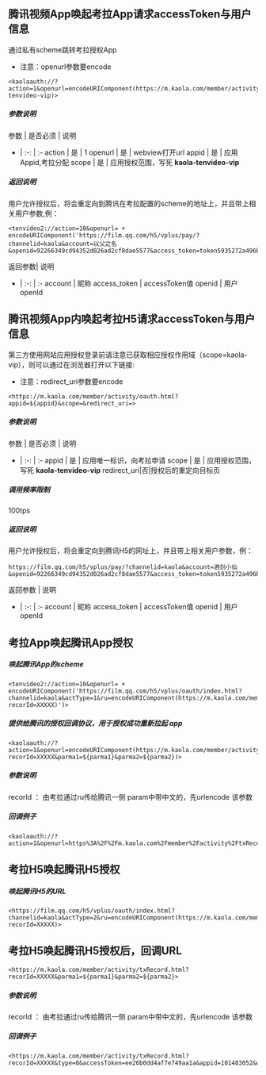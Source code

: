 ## 腾讯视频App唤起考拉App请求accessToken与用户信息

通过私有scheme跳转考拉授权App

* 注意：openurl参数要encode
```
<kaolaauth://?action=1&openurl=encodeURIComponent(https://m.kaola.com/member/activity/oauth.html&appid=${appid}&scope=kaola-tenvideo-vip)>
```
##### 参数说明

参数 | 是否必须 | 说明
- | :-: | :-
action | 是 | 1
openurl | 是 | webview打开url
appid | 是 | 应用Appid,考拉分配
scope | 是 | 应用授权范围，写死 **kaola-tenvideo-vip**

##### 返回说明

用户允许授权后，将会重定向到腾讯在考拉配置的scheme的地址上，并且带上相关用户参数,例：
```
<tenvideo2://action=10&openurl= + encodeURIComponent('https://film.qq.com/h5/vplus/pay/?channelid=kaola&account=以父之名&openid=92266349cd94352d026ad2cf8dae5577&access_token=token5935272a496b1f348ca689306f8a1493')>
```
返回参数| 说明
- | :-: | :-
account | 昵称
access_token | accessToken值
openid | 用户openId

## 腾讯视频App内唤起考拉H5请求accessToken与用户信息

第三方使用网站应用授权登录前请注意已获取相应授权作用域（scope=kaola-vip），则可以通过在浏览器打开以下链接:

* 注意：redirect_uri参数要encode
```
<https://m.kaola.com/member/activity/oauth.html?appid=${appid}&scope=&redirect_uri=>
```
##### 参数说明

参数 | 是否必须 | 说明
- | :-: | :-
appid | 是 | 应用唯一标识，向考拉申请
scope | 是 | 应用授权范围，写死 **kaola-tenvideo-vip**
redirect_uri|否|授权后的重定向目标页


##### 调用频率限制
100tps

##### 返回说明

用户允许授权后，将会重定向到腾讯H5的网址上，并且带上相关用户参数，例：
```
https://film.qq.com/h5/vplus/pay/?channelid=kaola&account=酒剑小仙&openid=92266349cd94352d026ad2cf8dae5577&access_token=token5935272a496b1f348ca689306f8a1493
```
返回参数 | 说明
- | :-: | :-
account | 昵称
access_token | accessToken值
openid | 用户openId




## 考拉App唤起腾讯App授权

##### 唤起腾讯App的scheme
```
<tenvideo2://action=10&openurl= + encodeURIComponent('https://film.qq.com/h5/vplus/oauth/index.html?channelid=kaola&actType=1&ru=encodeURIComponent(https://m.kaola.com/member/activity/txRecord.html?recorId=XXXXX)')>
```

##### 提供给腾讯的授权回调协议，用于授权成功重新拉起 app

```
<kaolaauth://?action=1&openurl=encodeURIComponent(https://m.kaola.com/member/activity/txRecord.html?recorId=XXXXX&parma1=${parma1}&parma2=${parma2})>
```

##### 参数说明
recorId ： 由考拉通过ru传给腾讯一侧
param中带中文的，先urlencode 该参数

##### 回调例子
```
<kaolaauth://?action=1&openurl=https%3A%2F%2Fm.kaola.com%2Fmember%2Factivity%2FtxRecord.html%3Ftype%3D0%26accessToken%3Dee26b0dd4af7e749aa1a%26appid%3D101483052%26openid%3DE3EB42D261FD7F031816BA2728A73F5C%26nick%3D%25E9%2585%2592%25E5%2589%2591%25E5%25B0%258F%25E4%25BB%2599%26pic%3Dhttps%253A%252F%252Fthirdqq.qlogo.cn%252Fg%253Fb%253Dsdk%2526k%253Du1mbZcoBjax8DUyeic3RW0g%2526s%253D140%2526t%253D1483327077%26dataSign%3Df323808efe0b6567978312e57f0bc5574ad16b774c59fc1f7aa6068937bee532cd415760f3aac0e0ebd6af070fa0688ee23414cdef810a9650d8d1d099a6069d>
```

## 考拉H5唤起腾讯H5授权

##### 唤起腾讯H5的URL

```
<https://film.qq.com/h5/vplus/oauth/index.html?channelid=kaola&actType=2&ru=encodeURIComponent(https://m.kaola.com/member/activity/txRecord.html?recorId=XXXXX)>
```

## 考拉H5唤起腾讯H5授权后，回调URL
```
<https://m.kaola.com/member/activity/txRecord.html?recorId=XXXXX&parma1=${parma1}&parma2=${parma2}>
```
##### 参数说明
recorId ： 由考拉通过ru传给腾讯一侧
param中带中文的，先urlencode 该参数

##### 回调例子
```
<https://m.kaola.com/member/activity/txRecord.html?recorId=XXXXX&type=0&accessToken=ee26b0dd4af7e749aa1a&appid=101483052&openid=E3EB42D261FD7F031816BA2728A73F5C&nick=%E9%85%92%E5%89%91%E5%B0%8F%E4%BB%99&pic=https%3A%2F%2Fthirdqq.qlogo.cn%2Fg%3Fb%3Dsdk%26k%3Du1mbZcoBjax8DUyeic3RW0g%26s%3D140%26t%3D1483327077&dataSign=f323808efe0b6567978312e57f0bc5574ad16b774c59fc1f7aa6068937bee532cd415760f3aac0e0ebd6af070fa0688ee23414cdef810a9650d8d1d099a6069d>
```

